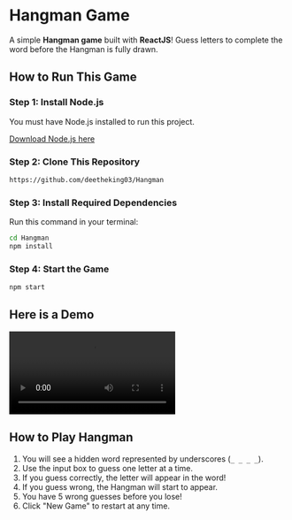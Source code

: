 # Hangman Game
 A simple **Hangman game** built with **ReactJS**! Guess letters to complete the word before the Hangman is fully drawn.

## How to Run This Game

### **Step 1: Install Node.js**
You must have Node.js installed to run this project.  

[Download Node.js here](https://nodejs.org/)

### **Step 2: Clone This Repository**
```sh
https://github.com/deetheking03/Hangman
```

### **Step 3: Install Required Dependencies**
Run this command in your terminal:

```sh
cd Hangman
npm install
```

### **Step 4: Start the Game**

```sh 
npm start
```

## Here is a Demo 
<video controls src="HangmanDemo.mp4" title="Title"></video>

## How to Play Hangman
1. You will see a hidden word represented by underscores (`_ _ _ _`).
2. Use the input box to guess one letter at a time.
3. If you guess correctly, the letter will appear in the word!
4. If you guess wrong, the Hangman will start to appear.
5. You have 5 wrong guesses before you lose!
6. Click "New Game" to restart at any time.